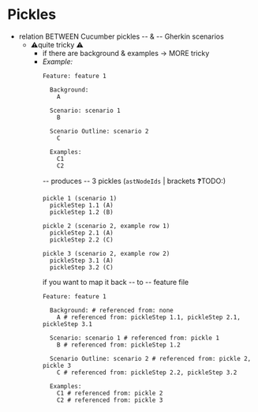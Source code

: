 <!-- Technical details about Cucumber pickles, not linked from docs -->

# Pickles

* relation BETWEEN Cucumber pickles -- & -- Gherkin scenarios
  * ⚠️quite tricky ⚠️
    * if there are background & examples -> MORE tricky
    * _Example:_
        ```gherkin
        Feature: feature 1
        
          Background:
            A
        
          Scenario: scenario 1
            B
        
          Scenario Outline: scenario 2
            C
            
          Examples:
            C1
            C2  
        ```
        -- produces -- 3 pickles (`astNodeIds` | brackets ❓TODO:) 
        ```
        pickle 1 (scenario 1)
          pickleStep 1.1 (A)
          pickleStep 1.2 (B)
        
        pickle 2 (scenario 2, example row 1)
          pickleStep 2.1 (A)
          pickleStep 2.2 (C)
        
        pickle 3 (scenario 2, example row 2)
          pickleStep 3.1 (A)
          pickleStep 3.2 (C)
        ```
        if you want to map it back -- to -- feature file
        ```gherkin
        Feature: feature 1
        
          Background: # referenced from: none
            A # referenced from: pickleStep 1.1, pickleStep 2.1, pickleStep 3.1
        
          Scenario: scenario 1 # referenced from: pickle 1
            B # referenced from: pickleStep 1.2
        
          Scenario Outline: scenario 2 # referenced from: pickle 2, pickle 3
            C # referenced from: pickleStep 2.2, pickleStep 3.2
            
          Examples:
            C1 # referenced from: pickle 2
            C2 # referenced from: pickle 3
        ```
